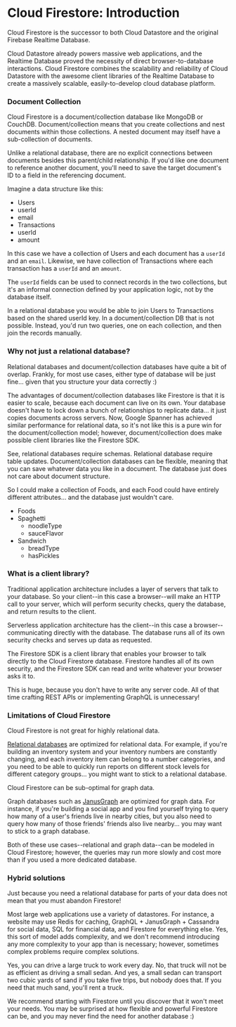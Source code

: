 # Cloud Firestore: Introduction

Cloud Firestore is the successor to both Cloud Datastore and the original Firebase Realtime Database.

Cloud Datastore already powers massive web applications, and the Realtime Database proved the necessity of direct browser-to-database interactions. Cloud Firestore combines the scalability and reliability of Cloud Datastore with the awesome client libraries of the Realtime Database to create a massively scalable, easily-to-develop cloud database platform.

### Document Collection

Cloud Firestore is a document/collection database like MongoDB or CouchDB. Document/collection means that you create collections and nest documents within those collections. A nested document may itself have a sub-collection of documents.

Unlike a relational database, there are no explicit connections between documents besides this parent/child relationship. If you'd like one document to reference another document, you'll need to save the target document's ID to a field in the referencing document.

Imagine a data structure like this:

- Users
 - userId
 - email
- Transactions
 - userId
 - amount
 
In this case we have a collection of Users and each document has a ```userId``` and an ```email```. Likewise, we have collection of Transactions where each transaction has a ```userId``` and an ```amount```.

The ```userId``` fields can be used to connect records in the two collections, but it's an informal connection defined by your application logic, not by the database itself.

In a relational database you would be able to join Users to Transactions based on the shared userId key. In a document/collection DB that is not possible. Instead, you'd run two queries, one on each collection, and then join the records manually.

### Why not just a relational database?

Relational databases and document/collection databases have quite a bit of overlap. Frankly, for most use cases, either type of database will be just fine... given that you structure your data correctly :)

The advantages of document/collection databases like Firestore is that it is easier to scale, because each document can live on its own. Your database doesn't have to lock down a bunch of relationships to replicate data... it just copies documents across servers. Now, Google Spanner has achieved similar performance for relational data, so it's not like this is a pure win for the document/collection model; however, document/collection does make possible client libraries like the Firestore SDK.

See, relational databases require schemas. Relational database require table updates. Document/collection databases can be flexible, meaning that you can save whatever data you like in a document. The database just does not care about document structure.

So I could make a collection of Foods, and each Food could have entirely different attributes... and the database just wouldn't care.

- Foods
 - Spaghetti
   - noodleType
   - sauceFlavor
 - Sandwich
   - breadType
   - hasPickles
  

### What is a client library?

Traditional application architecture includes a layer of servers that talk to your database. So your client--in this case a browser--will make an HTTP call to your server, which will perform security checks, query the database, and return results to the client.

Serverless application architecture has the client--in this case a browser--communicating directly with the database. The database runs all of its own security checks and serves up data as requested.

The Firestore SDK is a client library that enables your browser to talk directly to the Cloud Firestore database. Firestore handles all of its own security, and the Firestore SDK can read and write whatever your browser asks it to.

This is huge, because you don't have to write any server code. All of that time crafting REST APIs or implementing GraphQL is unnecessary!

### Limitations of Cloud Firestore

Cloud Firestore is not great for highly relational data. 

[Relational databases](https://cloud.google.com/sql/) are optimized for relational data. For example, if you're building an inventory system and your inventory numbers are constantly changing, and each inventory item can belong to a number categories, and you need to be able to quickly run reports on different stock levels for different category groups... you might want to stick to a relational database. 

Cloud Firestore can be sub-optimal for graph data.

Graph databases such as [JanusGraph](http://janusgraph.org/) are optimized for graph data. For instance, if you're building a social app and you find yourself trying to query how many of a user's friends live in nearby cities, but you also need to query how many of those friends' friends also live nearby... you may want to stick to a graph database.

Both of these use cases--relational and graph data--can be modeled in Cloud Firestore; however, the queries may run more slowly and cost more than if you used a more dedicated database. 

### Hybrid solutions

Just because you need a relational database for parts of your data does not mean that you must abandon Firestore!

Most large web applications use a variety of datastores. For instance, a website may use Redis for caching, GraphQL + JanusGraph + Cassandra for social data, SQL for financial data, and Firestore for everything else. Yes, this sort of model adds complexity, and we don't recommend introducing any more complexity to your app than is necessary; however, sometimes complex problems require complex solutions.

Yes, you can drive a large truck to work every day. No, that truck will not be as efficient as driving a small sedan. And yes, a small sedan can transport two cubic yards of sand if you take five trips, but nobody does that. If you need that much sand, you'll rent a truck.

We recommend starting with Firestore until you discover that it won't meet your needs. You may be surprised at how flexible and powerful Firestore can be, and you may never find the need for another database :)

